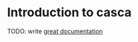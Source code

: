 # Introduction to casca

TODO: write [great documentation](http://jacobian.org/writing/great-documentation/what-to-write/)
